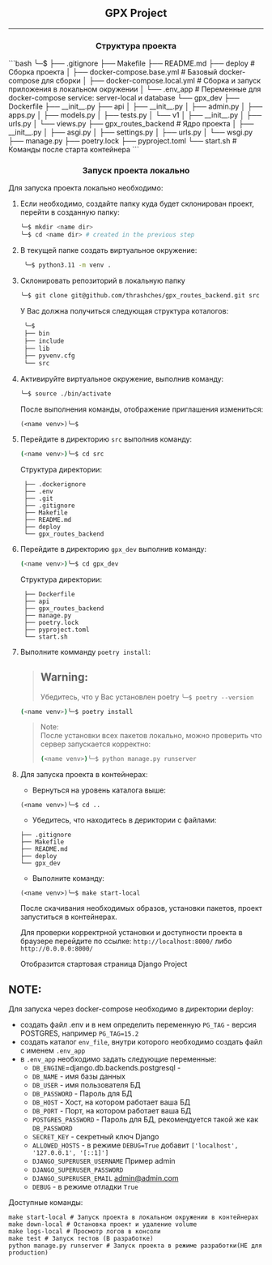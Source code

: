 
<h2 style="text-align: center;">GPX Project</h2>

---

<h3 style="text-align: center;">Структура проекта</h3>
```bash
╰─$
├── .gitignore
├── Makefile
├── README.md
├── deploy # Сборка проекта
│   ├── docker-compose.base.yml # Базовый docker-compose для сборки
│   ├── docker-compose.local.yml # Сборка и запуск приложения в локальном окружении 
│        └── .env_app # Переменные для docker-compose service: server-local и database
└── gpx_dev
    ├── Dockerfile
    ├── __init__.py
    ├── api
    │    ├── __init__.py
    │    ├── admin.py
    │    ├── apps.py
    │    ├── models.py
    │    ├── tests.py
    │    └── v1
    │       ├── __init__.py
    │       ├── urls.py
    │       └── views.py
    ├── gpx_routes_backend # Ядро проекта
    │    ├── __init__.py
    │    ├── asgi.py
    │    ├── settings.py
    │    ├── urls.py
    │    └── wsgi.py
    ├── manage.py
    ├── poetry.lock
    ├── pyproject.toml
    └── start.sh # Команды после старта контейнера 
   ```


<h3 style="text-align: center;">Запуск проекта локально</h3>

Для запуска проекта локально необходимо:
1. Если необходимо, создайте папку куда будет склонирован проект, перейти в созданную папку:
   ```bash
   ╰─$ mkdir <name dir>
   ╰─$ cd <name dir> # created in the previous step 
   ```
2. В текущей папке создать виртуальное окружение:
   ```bash
    ╰─$ python3.11 -m venv .
   ```
3. Склонировать репозиторий в локальную папку
   ```bash
   ╰─$ git clone git@github.com/thrashches/gpx_routes_backend.git src
   ```
   У Вас должна получиться следующая структура коталогов:
   ```bash
    ╰─$
    ├── bin
    ├── include
    ├── lib
    ├── pyvenv.cfg
    └── src
   ```
4. Активируйте виртуальное окружение, выполнив команду:
   ```bash
   ╰─$ source ./bin/activate
   ```
   После выполнения команды, отображение приглашения измениться:
   ```
   (<name venv>)╰─$
   ```
5. Перейдите в директорию `src` выполнив команду:
   ```bash
   (<name venv>)╰─$ cd src
   ```
   Структура директории:
   ```Output
    ├── .dockerignore
    ├── .env
    ├── .git
    ├── .gitignore
    ├── Makefile
    ├── README.md
    ├── deploy
    └── gpx_routes_backend
   ```
6. Перейдите в директорию `gpx_dev` выполнив команду:
    ```bash
   (<name venv>)╰─$ cd gpx_dev
   ```
    Структура директории:
   ```Output
    ├── Dockerfile
    ├── api
    ├── gpx_routes_backend
    ├── manage.py
    ├── poetry.lock
    ├── pyproject.toml
    └── start.sh
   ```

7. Выполните комманду `poetry install`:
   >Warning:<br>
   >---
   >Убедитесь, что у Вас установлен poetry `╰─$ poetry --version`

    ```bash
   (<name venv>)╰─$ poetry install
   ```

   >Note:<br>
   >После установки всех пакетов локально, можно проверить что сервер запускается корректно:
   >```bash
   >(<name venv>)╰─$ python manage.py runserver
   >```

8. Для запуска проекта в контейнерах:
   
   - Вернуться на уровень каталога выше:
    ```
    (<name venv>)╰─$ cd ..
    ```
    - Убедитесь, что находитесь в дериктории с файлами:
    ```Output
    ├── .gitignore
    ├── Makefile
    ├── README.md
    ├── deploy
    └── gpx_dev
   ```
   - Выполните команду:
    ```
    (<name venv>)╰─$ make start-local
    ```
    После скачивания необходимых образов, установки пакетов, проект запуститься в контейнерах.

    Для проверки корректрной установки и доступности проекта в браузере перейдите по ссылке:
    `http://localhost:8000/` либо `http://0.0.0.0:8000/`

    Отобразится стартовая страница Django Project

NOTE:<br>
---
Для запуска через docker-compose необходимо в директории deploy:
 - создать файл .env и в нем определить переменную `PG_TAG` - версия POSTGRES,
например `PG_TAG=15.2`
 - создать каталог `env_file`,  внутри которого необходимо создать файл с именем `.env_app`
 - в `.env_app` необходимо задать следующие переменные:
   - `DB_ENGINE`=django.db.backends.postgresql - 
   - `DB_NAME` - имя базы данных
   - `DB_USER` - имя пользователя БД
   - `DB_PASSWORD` - Пароль для БД
   - `DB_HOST` - Хост, на котором работает ваша БД
   - `DB_PORT` - Порт, на котором работает ваша БД
   - `POSTGRES_PASSWORD` - Пароль для БД, рекомендуется такой же как `DB_PASSWORD`
   - `SECRET_KEY` - секретный ключ Django
   - `ALLOWED_HOSTS` - в режиме `DEBUG=True` добавит `['localhost', '127.0.0.1', '[::1]']`
   - `DJANGO_SUPERUSER_USERNAME` Пример admin
   - `DJANGO_SUPERUSER_PASSWORD` 
   - `DJANGO_SUPERUSER_EMAIL` admin@admin.com
   - `DEBUG` - в режиме отладки `True`


Доступные команды:
```
make start-local # Запуск проекта в локальном окружении в контейнерах 
make down-local # Остановка проект и удаление volume
make logs-local # Просмотр логов в консоли
make test # Запуск тестов (В разработке)  
python manage.py runserver # Запуск проекта в режиме разработки(НЕ для production)
```
